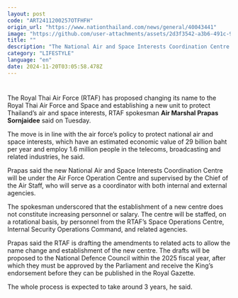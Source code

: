 ```yaml
---
layout: post
code: "ART2411200257OTFHFH"
origin_url: "https://www.nationthailand.com/news/general/40043441"
image: "https://github.com/user-attachments/assets/2d3f3542-a3b6-491c-90d6-8d7d588a3ea5"
title: ""
description: "The National Air and Space Interests Coordination Centre is also to be set up as part of the plan to consolidate air and space interests"
category: "LIFESTYLE"
language: "en"
date: 2024-11-20T03:05:58.478Z
---
```


# 









The Royal Thai Air Force (RTAF) has proposed changing its name to the Royal Thai Air Force and Space and establishing a new unit to protect Thailand’s air and space interests, RTAF spokesman **Air Marshal Prapas Sornjaidee** said on Tuesday.

The move is in line with the air force’s policy to protect national air and space interests, which have an estimated economic value of 29 billion baht per year and employ 1.6 million people in the telecoms, broadcasting and related industries, he said.

Prapas said the new National Air and Space Interests Coordination Centre will be under the Air Force Operation Centre and supervised by the Chief of the Air Staff, who will serve as a coordinator with both internal and external agencies.

The spokesman underscored that the establishment of a new centre does not constitute increasing personnel or salary. The centre will be staffed, on a rotational basis, by personnel from the RTAF’s Space Operations Centre, Internal Security Operations Command, and related agencies.

Prapas said the RTAF is drafting the amendments to related acts to allow the name change and establishment of the new centre. The drafts will be proposed to the National Defence Council within the 2025 fiscal year, after which they must be approved by the Parliament and receive the King’s endorsement before they can be published in the Royal Gazette.

The whole process is expected to take around 3 years, he said.